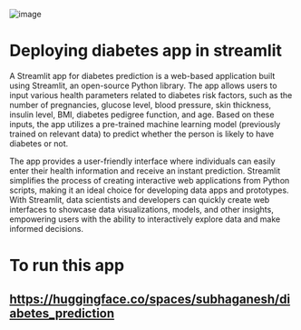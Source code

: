 ![image](https://cdn.hashnode.com/res/hashnode/image/upload/v1669759935888/AfT-iOPJL.png?auto=compress,format&format=webp)
# Deploying diabetes app in streamlit
A Streamlit app for diabetes prediction is a web-based application built using Streamlit, an open-source Python library.
The app allows users to input various health parameters related to diabetes risk factors, such as the number of pregnancies, glucose level, blood pressure, skin thickness, insulin level, BMI, diabetes pedigree function, and age. 
Based on these inputs, the app utilizes a pre-trained machine learning model (previously trained on relevant data) to predict whether the person is likely to have diabetes or not.

The app provides a user-friendly interface where individuals can easily enter their health information and receive an instant prediction.
Streamlit simplifies the process of creating interactive web applications from Python scripts, making it an ideal choice for developing data apps and prototypes.
With Streamlit, data scientists and developers can quickly create web interfaces to showcase data visualizations, models, and other insights, empowering users with the ability to interactively explore data and make informed decisions.

# To run this app 

## https://huggingface.co/spaces/subhaganesh/diabetes_prediction


